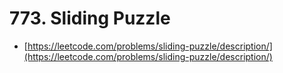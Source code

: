 # 773. Sliding Puzzle

- [https://leetcode.com/problems/sliding-puzzle/description/](https://leetcode.com/problems/sliding-puzzle/description/)
